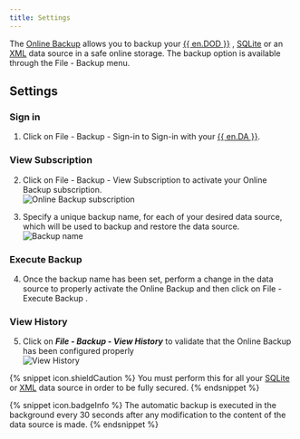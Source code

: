 ```yaml
---
title: Settings
---
```

The [Online Backup](/rdm/mac/commands/file/backup/) allows you to backup your [{{ en.DOD }}](/rdm/mac/data-sources/data-sources-types/online-drive/) , [SQLite](/rdm/mac/data-sources/data-sources-types/sqlite/) or an [XML](/rdm/mac/data-sources/data-sources-types/xml/) data source in a safe online storage. The backup option is available through the File - Backup menu. 

## Settings 

### Sign in 

1. Click on File - Backup - Sign-in to Sign-in with your [{{ en.DA }}](/cloud/devolutions-account/). 

### View Subscription 

2. Click on File - Backup - View Subscription to activate your Online Backup subscription.  
![Online Backup subscription](https://webdevolutions.azureedge.net/docs/en/rdm/mac/clip10312.png) 

1. Specify a unique backup name, for each of your desired data source, which will be used to backup and restore the data source.  
![Backup name](https://webdevolutions.azureedge.net/docs/en/rdm/mac/clip10008.png) 

### Execute Backup 

4. Once the backup name has been set, perform a change in the data source to properly activate the Online Backup and then click on File - Execute Backup . 

### View History 

5. Click on ***File - Backup - View History*** to validate that the Online Backup has been configured properly  
![View History](https://webdevolutions.azureedge.net/docs/en/rdm/mac/2015-05-25_13-12-31.png) 

{% snippet icon.shieldCaution %} 
You must perform this for all your [SQLite](/rdm/mac/data-sources/data-sources-types/sqlite/) or [XML](/rdm/mac/data-sources/data-sources-types/xml/) data source in order to be fully secured. 
{% endsnippet %}
 
{% snippet icon.badgeInfo %} 
The automatic backup is executed in the background every 30 seconds after any modification to the content of the data source is made. 
{% endsnippet %}
 

